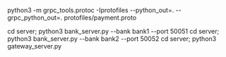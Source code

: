 python3 -m grpc_tools.protoc -Iprotofiles --python_out=. --grpc_python_out=. protofiles/payment.proto

cd server; python3 bank_server.py --bank bank1 --port 50051
cd server; python3 bank_server.py --bank bank2 --port 50052
cd server; python3 gateway_server.py
